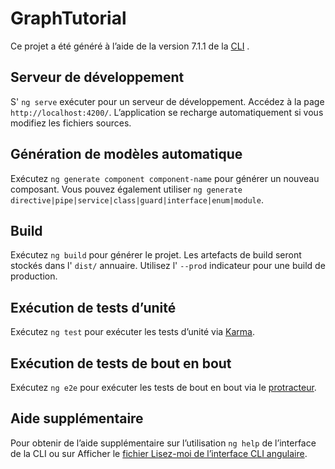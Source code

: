 # <a name="graphtutorial"></a>GraphTutorial

Ce projet a été généré à l’aide de la version 7.1.1 de la [CLI](https://github.com/angular/angular-cli) .

## <a name="development-server"></a>Serveur de développement

S' `ng serve` exécuter pour un serveur de développement. Accédez à la page `http://localhost:4200/`. L’application se recharge automatiquement si vous modifiez les fichiers sources.

## <a name="code-scaffolding"></a>Génération de modèles automatique

Exécutez `ng generate component component-name` pour générer un nouveau composant. Vous pouvez également utiliser `ng generate directive|pipe|service|class|guard|interface|enum|module`.

## <a name="build"></a>Build

Exécutez `ng build` pour générer le projet. Les artefacts de build seront stockés dans l' `dist/` annuaire. Utilisez l' `--prod` indicateur pour une build de production.

## <a name="running-unit-tests"></a>Exécution de tests d’unité

Exécutez `ng test` pour exécuter les tests d’unité via [Karma](https://karma-runner.github.io).

## <a name="running-end-to-end-tests"></a>Exécution de tests de bout en bout

Exécutez `ng e2e` pour exécuter les tests de bout en bout via le [protracteur](http://www.protractortest.org/).

## <a name="further-help"></a>Aide supplémentaire

Pour obtenir de l’aide supplémentaire sur l’utilisation `ng help` de l’interface de la CLI ou sur Afficher le [fichier Lisez-moi de l’interface CLI angulaire](https://github.com/angular/angular-cli/blob/master/README.md).
